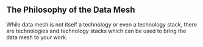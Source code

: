 ## The Philosophy of the Data Mesh

While data mesh is not itself a technology or even a technology stack,
there are technologies and technology stacks which can be used to
bring the data mesh to your work. 
